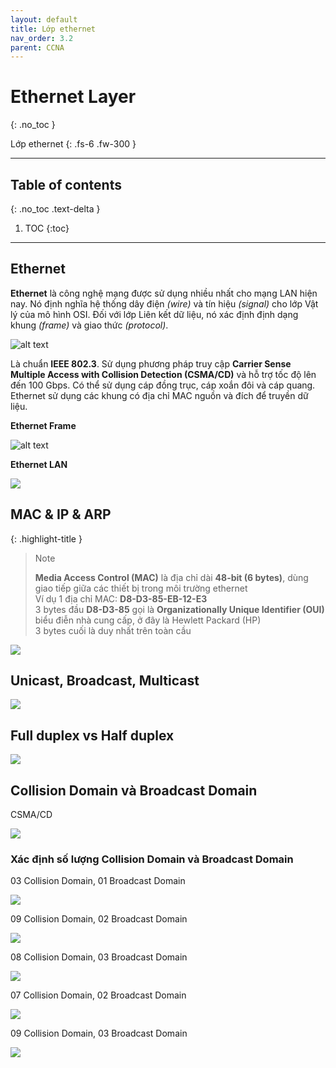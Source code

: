 ```yaml
---
layout: default
title: Lớp ethernet
nav_order: 3.2
parent: CCNA
---
```


# Ethernet Layer
{: .no_toc }

Lớp ethernet
{: .fs-6 .fw-300 }

---

## Table of contents
{: .no_toc .text-delta }

1. TOC
{:toc}

---

## Ethernet

**Ethernet** là công nghệ mạng được sử dụng nhiều nhất cho mạng LAN hiện nay. Nó định nghĩa hệ thống dây điện *(wire)* và tín hiệu *(signal)* cho lớp Vật lý của mô hình OSI. Đối với lớp Liên kết dữ liệu, nó xác định định dạng khung *(frame)* và giao thức *(protocol)*.

![alt text](/docs/CCNA/img/Ethernet.png)

Là chuẩn **IEEE 802.3**. Sử dụng phương pháp truy cập **Carrier Sense Multiple Access with Collision Detection (CSMA/CD)** và hỗ trợ tốc độ lên đến 100 Gbps. Có thể sử dụng cáp đồng trục, cáp xoắn đôi và cáp quang. Ethernet sử dụng các khung có địa chỉ MAC nguồn và đích để truyền dữ liệu.

**Ethernet Frame**

![alt text](/docs/CCNA/img/Ethernet-Frame.png)

**Ethernet LAN**

![](/docs/CCNA/img/l2-ethernet-lan.gif)

## MAC & IP & ARP

{: .highlight-title }
> Note
>
> __Media Access Control (MAC)__ là địa chỉ dài __48-bit (6 bytes)__, dùng giao tiếp giữa các thiết bị trong môi trường ethernet <br>
> Ví dụ 1 địa chỉ MAC: __D8-D3-85-EB-12-E3__ <br>
> 3 bytes đầu __D8-D3-85__ gọi là __Organizationally Unique Identifier (OUI)__ biểu điễn nhà cung cấp, ở đây là Hewlett Packard (HP) <br>
> 3 bytes cuối là duy nhất trên toàn cầu <br>

![](/docs/CCNA/img/l2-arp.gif)

## Unicast, Broadcast, Multicast

![](/docs/CCNA/img/l2-unicast-broadcast-multicast.png)

## Full duplex vs Half duplex

![](/docs/CCNA/img/l2-fullduplex-halfduplex.png)

## Collision Domain và Broadcast Domain

CSMA/CD

![](/docs/CCNA/img/l2-csma-cd.png)

### Xác định số lượng Collision Domain và Broadcast Domain

03 Collision Domain, 01 Broadcast Domain

![](/docs/CCNA/img/l2-cd-bd_1.png)

09 Collision Domain, 02 Broadcast Domain

![](/docs/CCNA/img/l2-cd-bd_2.png)

08 Collision Domain, 03 Broadcast Domain

![](/docs/CCNA/img/l2-cd-bd_3.png)

07 Collision Domain, 02 Broadcast Domain

![](/docs/CCNA/img/l2-cd-bd_4.png)

09 Collision Domain, 03 Broadcast Domain

![](/docs/CCNA/img/l2-cd-bd_5.png)

